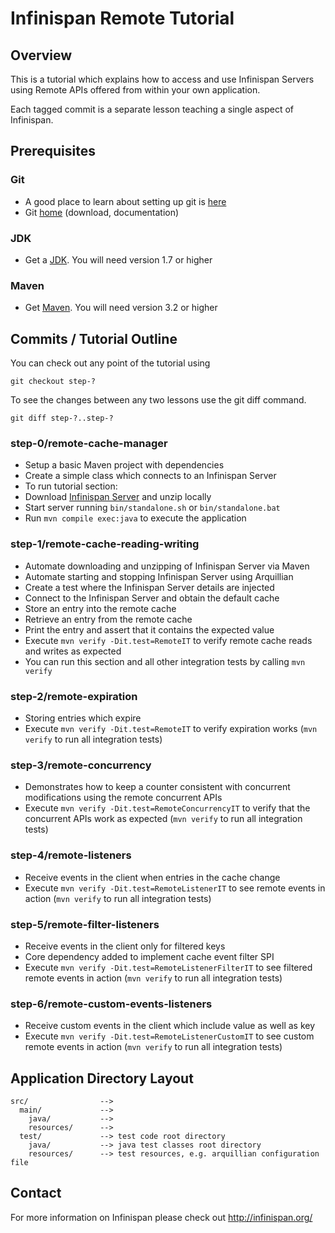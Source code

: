# Infinispan Remote Tutorial

## Overview

This is a tutorial which explains how to access and use Infinispan Servers 
using Remote APIs offered from within your own application.

Each tagged commit is a separate lesson teaching a single aspect of Infinispan.

## Prerequisites

### Git

- A good place to learn about setting up git is [here][git-github]
- Git [home][git-home] (download, documentation)

### JDK

- Get a [JDK][jdk-download]. You will need version 1.7 or higher

### Maven

- Get [Maven][maven-download]. You will need version 3.2 or higher

## Commits / Tutorial Outline

You can check out any point of the tutorial using

    git checkout step-?

To see the changes between any two lessons use the git diff command.

    git diff step-?..step-?

### step-0/remote-cache-manager

- Setup a basic Maven project with dependencies
- Create a simple class which connects to an Infinispan Server
- To run tutorial section:
 - Download [Infinispan Server][infinispan-server-download] and unzip locally
 - Start server running `bin/standalone.sh` or `bin/standalone.bat`
 - Run `mvn compile exec:java` to execute the application 

### step-1/remote-cache-reading-writing

- Automate downloading and unzipping of Infinispan Server via Maven
- Automate starting and stopping Infinispan Server using Arquillian
- Create a test where the Infinispan Server details are injected
- Connect to the Infinispan Server and obtain the default cache
- Store an entry into the remote cache
- Retrieve an entry from the remote cache
- Print the entry and assert that it contains the expected value
- Execute `mvn verify -Dit.test=RemoteIT` to verify remote cache 
reads and writes as expected
 - You can run this section and all other integration tests by calling `mvn verify`
 
### step-2/remote-expiration

- Storing entries which expire
- Execute `mvn verify -Dit.test=RemoteIT` to verify expiration works 
(`mvn verify` to run all integration tests)

### step-3/remote-concurrency

- Demonstrates how to keep a counter consistent with concurrent modifications
using the remote concurrent APIs
- Execute `mvn verify -Dit.test=RemoteConcurrencyIT` to verify that the 
concurrent APIs work as expected (`mvn verify` to run all integration tests)

### step-4/remote-listeners

- Receive events in the client when entries in the cache change
- Execute `mvn verify -Dit.test=RemoteListenerIT` to see remote events in action 
(`mvn verify` to run all integration tests)

### step-5/remote-filter-listeners

- Receive events in the client only for filtered keys
- Core dependency added to implement cache event filter SPI
- Execute `mvn verify -Dit.test=RemoteListenerFilterIT` to see filtered remote events in action 
(`mvn verify` to run all integration tests)

### step-6/remote-custom-events-listeners

- Receive custom events in the client which include value as well as key
- Execute `mvn verify -Dit.test=RemoteListenerCustomIT` to see custom remote events in action 
(`mvn verify` to run all integration tests)

## Application Directory Layout

    src/                -->
      main/             -->
        java/           -->
        resources/      -->
      test/             --> test code root directory
        java/           --> java test classes root directory
        resources/      --> test resources, e.g. arquillian configuration file

## Contact

For more information on Infinispan please check out http://infinispan.org/

[jdk-download]: http://www.oracle.com/technetwork/articles/javase/index-jsp-138363.html
[git-home]: http://git-scm.com
[git-github]: http://help.github.com/set-up-git-redirect
[maven-download]: http://maven.apache.org/download.html
[infinispan-server-download]: http://infinispan.org/download 
